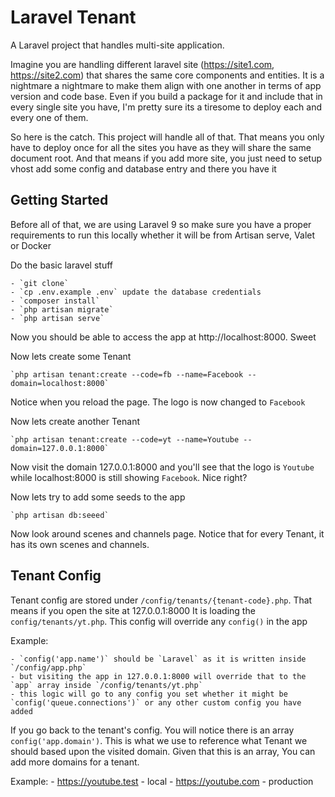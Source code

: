 

# Laravel Tenant

A Laravel project that handles multi-site application. 

Imagine you are handling different laravel site (https://site1.com, https://site2.com) that shares  the same core components and entities. It is a nightmare a nightmare to make them align with one another in terms of app version and code base. Even if you build a package for it and include that in every single site you have, I'm pretty sure its a tiresome to deploy each and every one of them. 

So here is the catch. This project will handle all of that. That means you only have to deploy once for all the sites you have as they will share the same document root. 
And that means if you add more site, you just need to setup vhost add some config and database entry and there you have it


## Getting Started

Before all of that, we are using Laravel 9 so make sure you have a proper requirements to run this locally whether it will be from Artisan serve, Valet or Docker

Do the basic laravel stuff

    - `git clone`
    - `cp .env.example .env` update the database credentials
    - `composer install`
    - `php artisan migrate`
    - `php artisan serve`

Now you should be able to access the app at http://localhost:8000. Sweet

 Now lets create some Tenant

    `php artisan tenant:create --code=fb --name=Facebook --domain=localhost:8000`

Notice when you reload the page. The logo is now changed to `Facebook`

Now lets create another Tenant

    `php artisan tenant:create --code=yt --name=Youtube --domain=127.0.0.1:8000`

Now visit the domain 127.0.0.1:8000 and you'll see that the logo is `Youtube` while localhost:8000 is still showing `Facebook`. Nice right?

Now lets try to add some seeds to the app 

    `php artisan db:seeed`

Now look around scenes and channels page. Notice that for every Tenant, it has its own scenes and channels. 

## Tenant Config
Tenant config are stored under `/config/tenants/{tenant-code}.php`. That means if you open the site at 127.0.0.1:8000
It is loading the `config/tenants/yt.php`. This config will override any `config()` in the app

Example: 

    - `config('app.name')` should be `Laravel` as it is written inside `/config/app.php`
    - but visiting the app in 127.0.0.1:8000 will override that to the `app` array inside `/config/tenants/yt.php`
    - this logic will go to any config you set whether it might be `config('queue.connections')` or any other custom config you have added

If you go back to the tenant's config. You will notice there is an array `config('app.domain')`. 
This is what we use to reference what Tenant we should based upon the visited domain. Given that this is an array,
You can add more domains for a tenant.

Example:
    - https://youtube.test - local
    - https://youtube.com - production